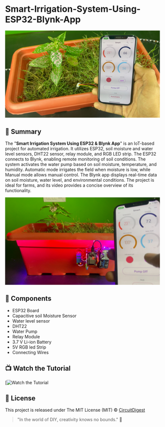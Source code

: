 # Smart-Irrigation-System-Using-ESP32-Blynk-App
![Smart-Irrigation-System-Using-ESP32-Blynk-App](https://github.com/Circuit-Digest/Smart-Irrigation-System-Using-ESP32-Blynk-App/blob/main/Thumbnail%20Image/IMG_5770.jpg)


## 📜 Summary

The "**Smart Irrigation System Using ESP32 & Blynk App**" is an IoT-based project for automated irrigation. It utilizes ESP32, soil moisture and water level sensors, DHT22 sensor, relay module, and RGB LED strip. The ESP32 connects to Blynk, enabling remote monitoring of soil conditions. The system activates the water pump based on soil moisture, temperature, and humidity. Automatic mode irrigates the field when moisture is low, while Manual mode allows manual control. The Blynk app displays real-time data on soil moisture, water level, and environmental conditions. The project is ideal for farms, and its video provides a concise overview of its functionality.

![Smart-Irrigation-System-Using-ESP32-Blynk-App](https://github.com/Circuit-Digest/Smart-Irrigation-System-Using-ESP32-Blynk-App/blob/main/Thumbnail%20Image/IMG_5774.jpg)

## 🧰 Components
- ESP32 Board
- Capacitive soil Moisture Sensor
- Water level sensor 
- DHT22
- Water Pump
- Relay Module
- 3.7 V Li-ion Battery
- 5V RGB led Strip
- Connecting Wires


## 📺 Watch the Tutorial

[![Watch the Tutorial](https://github.com/Circuit-Digest/Smart-Irrigation-System-Using-ESP32-Blynk-App/blob/main/Thumbnail%20Image/smart-irrigation-gif.gif)


## 📝 License

This project is released under The MIT License (MIT) © [CircuitDigest](https://github.com/circuit-digest)

> "In the world of DIY, creativity knows no bounds." 🎨
